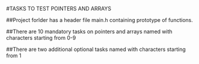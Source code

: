 #TASKS TO TEST POINTERS AND ARRAYS

##Project forlder has a header file main.h containing prototype of functions.

##There are 10 mandatory tasks on pointers and arrays named with characters starting from 0-9

##There are two additional optional tasks named with characters starting from 1
